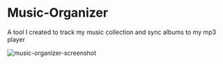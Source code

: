# Music-Organizer

A tool I created to track my music collection and sync albums to my mp3 player


![music-organizer-screenshot](https://github.com/jdlandau123/Music-Organizer/assets/46530995/a1ebf88c-2e69-4ef1-bc95-a7ebee0fa72b)
